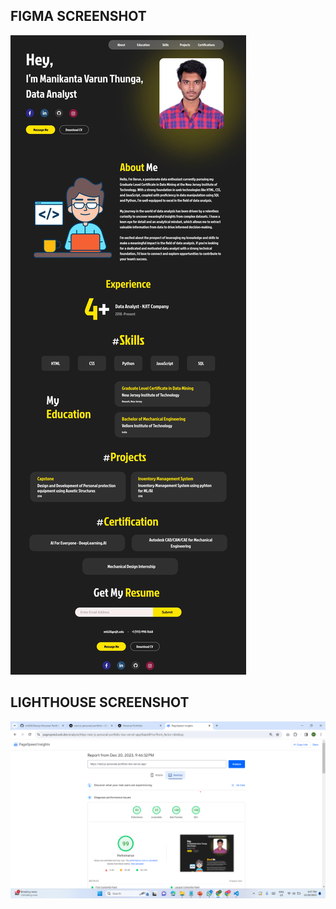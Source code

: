 ## FIGMA SCREENSHOT
![img.png](img.png)

## LIGHTHOUSE SCREENSHOT
![page_speed.png](page_speed.png)
